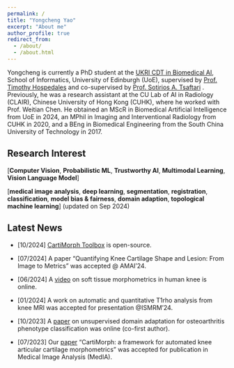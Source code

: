 ```yaml
---
permalink: /
title: "Yongcheng Yao"
excerpt: "About me"
author_profile: true
redirect_from: 
  - /about/
  - /about.html
---
```


Yongcheng is currently a PhD student at the [UKRI CDT in Biomedical AI](https://web.inf.ed.ac.uk/cdt/biomedical-ai), School of Informatics, University of Edinburgh (UoE), supervised by [Prof. Timothy Hospedales](https://homepages.inf.ed.ac.uk/thospeda/) and co-supervised by [Prof. Sotirios A. Tsaftari](https://vios.science/team/tsaftaris) . Previously, he was a research assistant at the CU Lab of AI in Radiology (CLAIR), Chinese University of Hong Kong (CUHK), where he worked with Prof. Weitian Chen. He obtained an MScR in Biomedical Artificial Intelligence from UoE in 2024, an MPhil in Imaging and Interventional Radiology from CUHK in 2020, and a BEng in Biomedical Engineering from the South China University of Technology in 2017.

Research Interest
------

[**Computer Vision**, **Probabilistic ML**, **Trustworthy AI**, **Multimodal Learning**, **Vision Language Model**] 

[**medical image analysis**, **deep learning**, **segmentation**, **registration**, **classification**, **model bias & fairness**, **domain adaption**, **topological machine learning**] (updated on Sep 2024)

Latest News
------

* [10/2024] [CartiMorph Toolbox](https://github.com/YongchengYAO/CartiMorph-Toolbox) is open-source.

* [07/2024] A paper “Quantifying Knee Cartilage Shape and Lesion: From Image to Metrics” was accepted @ AMAI’24. 

* [06/2024] A [video](https://www.youtube.com/watch?v=8DbyavsZhF4) on soft tissue morphometrics in human knee is online.​

* [01/2024] A work on automatic and quantitative T1rho analysis from knee MRI was accepted for presentation @ISMRM’24.

* [10/2023] A [paper](https://qims.amegroups.org/article/view/118224/html) on unsupervised domain adaptation for osteoarthritis phenotype classification was online (co-first author).

* [07/2023] Our [paper](https://doi.org/10.1016/j.media.2023.103035) “CartiMorph: a framework for automated knee articular cartilage morphometrics” was accepted for publication in Medical Image Analysis (MedIA).

  